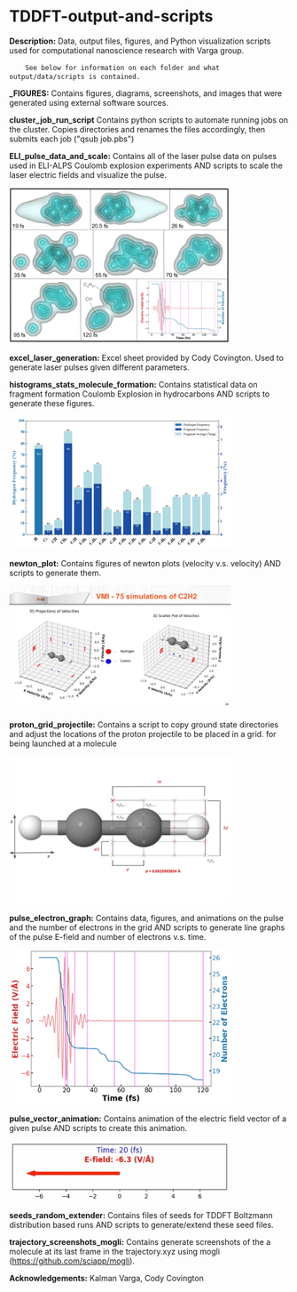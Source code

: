 # TDDFT-output-and-scripts

**Description:** Data, output files, figures, and Python visualization scripts used for computational nanoscience research with Varga group.

        See below for information on each folder and what output/data/scripts is contained.

**_FIGURES:** Contains figures, diagrams, screenshots, and images that were generated using external software sources.

**cluster_job_run_script** Contains python scripts to automate running jobs on the cluster. Copies directories and renames the files accordingly, then submits each job ("qsub job.pbs")

**ELI_pulse_data_and_scale:** Contains all of the laser pulse data on pulses used in ELI-ALPS Coulomb explosion experiments AND scripts to scale the laser electric fields and visualize the pulse.

<img src="_FIGURES/C4H10_snapshot_diagrams/snapshots_new_CH.png" alt="Snapshot diagram of CH formation resulting from Coulomb explosion fragmentation of butane" width="400"/>

**excel_laser_generation:** Excel sheet provided by Cody Covington. Used to generate laser pulses given different parameters.

**histograms_stats_molecule_formation:** Contains statistical data on fragment formation Coulomb Explosion in hydrocarbons AND scripts to generate these figures.

<img src="histograms_stats_molecule_formation/c4h10/karcsi_paper_histo_x_polarized/frag_charge_averages_two_axes.png" alt="Histogram of fragment formations from 88 different simulations of butane Coulomb explosion" width="400"/>

**newton_plot:** Contains figures of newton plots (velocity v.s. velocity) AND scripts to generate them.

<img src="newton_plot\images\presentation\ELI-VMI.png" alt="Coulomb explosion imaging of Acetylene with 75 simulations" width="400"/>

**proton_grid_projectile:** Contains a script to copy ground state directories and adjust the locations of the proton projectile to be placed in a grid. for being launched at a molecule

<img src="proton_grid_projectile\xz_birdseye_view.jpg" alt="Grid of initial proton positions to shoot as projectiles" width="400"/>

**pulse_electron_graph:** Contains data, figures, and animations on the pulse and the number of electrons in the grid AND scripts to generate line graphs of the pulse E-field and number of electrons v.s. time.

<img src="pulse_electron_graph\info_r6.png" alt="Laser pulse electric field and number of electrons in Butane from Coulomb explosion simulation" width="400"/>

**pulse_vector_animation:** Contains animation of the electric field vector of a given pulse AND scripts to create this animation.

<img src="pulse_vector_animation\pulse_vector_screenshot.jpg" alt="Electric field vector of laser pulse" width="400"/>

**seeds_random_extender:** Contains files of seeds for TDDFT Boltzmann distribution based runs AND scripts to generate/extend these seed files.

**trajectory_screenshots_mogli:** Contains generate screenshots of the a molecule at its last frame in the trajectory.xyz using mogli (https://github.com/sciapp/mogli).


**Acknowledgements:** Kalman Varga, Cody Covington
